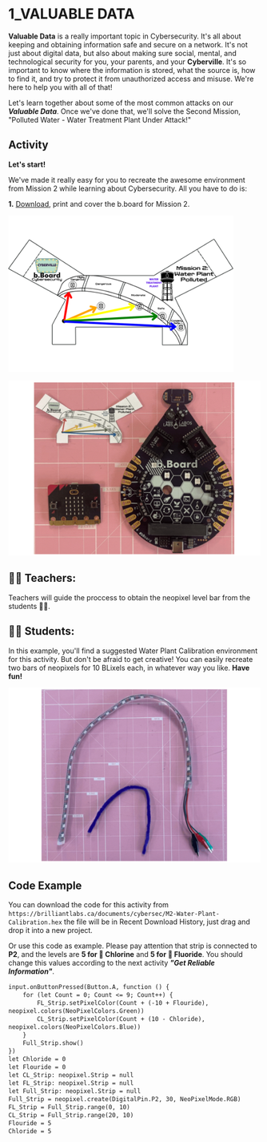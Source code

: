 # 1_VALUABLE DATA

__Valuable Data__ is a really important topic in Cybersecurity. It's all about keeping and obtaining information safe and secure on a network. It's not just about digital data, but also about making sure social, mental, and technological security for you, your parents, and your __Cyberville__. It's so important to know where the information is stored, what the source is, how to find it, and try to protect it from unauthorized access and misuse. We're here to help you with all of that!

Let's learn together about some of the most common attacks on our __*Valuable Data*__. Once we've done that, we'll solve the Second Mission, "Polluted Water - Water Treatment Plant Under Attack!"

## Activity
__Let's start!__   

We've made it really easy for you to recreate the awesome environment from Mission 2 while learning about Cybersecurity. All you have to do is:

__1.__ [Download](https://drive.google.com/file/d/1ldS8fqcVLhBBQ_IIyVCmBPPUuvGLlPEw/view?usp=drive_link), print and cover the b.board for Mission 2.  

<img src="https://github.com/Brilliant-Labs/code.bl/blob/code_alpha/packaged/docs/static/mb/projects/bboard-tutorials-cyberville/ValuableData/1_Water_Plant_Calibration/M2_Cover.png?raw=true" alt="M2" title="Mission 2 in M5Core2" width="450" />

![Cover](https://github.com/Brilliant-Labs/code.bl/blob/code_alpha/packaged/docs/static/mb/projects/bboard-tutorials-cyberville/ValuableData/1_Water_Plant_Calibration/Cover_Gif_M2.gif?raw=true "Cover for M2.")

## 🧑‍🏫 __Teachers:__

Teachers will guide the proccess to obtain the neopixel level bar from the students 🧑‍🎓.


## 🧑‍🎓 __Students:__

In this example, you'll find a suggested Water Plant Calibration environment for this activity. But don't be afraid to get creative! You can easily recreate two bars of neopixels for 10 BLixels each, in whatever way you like. __Have fun!__

![Level_Bar](https://github.com/Brilliant-Labs/code.bl/blob/code_alpha/packaged/docs/static/mb/projects/bboard-tutorials-cyberville/ValuableData/1_Water_Plant_Calibration/LevelBar.gif?raw=true "Level Bar.")

## Code Example

You can download the code for this activity from `https://brilliantlabs.ca/documents/cybersec/M2-Water-Plant-Calibration.hex` the file will be in Recent Download History, just drag and drop it into a new project.  

Or use this code as example. Please pay attention that strip is connected to __P2__, and the levels are __5 for 🧪 Chlorine__ and __5 for 🧪 Fluoride__. You should change this values according to the next activity __*"Get Reliable Information"*__.

```blocks
input.onButtonPressed(Button.A, function () {
    for (let Count = 0; Count <= 9; Count++) {
        FL_Strip.setPixelColor(Count + (-10 + Flouride), neopixel.colors(NeoPixelColors.Green))
        CL_Strip.setPixelColor(Count + (10 - Chloride), neopixel.colors(NeoPixelColors.Blue))
    }
    Full_Strip.show()
})
let Chloride = 0
let Flouride = 0
let CL_Strip: neopixel.Strip = null
let FL_Strip: neopixel.Strip = null
let Full_Strip: neopixel.Strip = null
Full_Strip = neopixel.create(DigitalPin.P2, 30, NeoPixelMode.RGB)
FL_Strip = Full_Strip.range(0, 10)
CL_Strip = Full_Strip.range(20, 10)
Flouride = 5
Chloride = 5
```